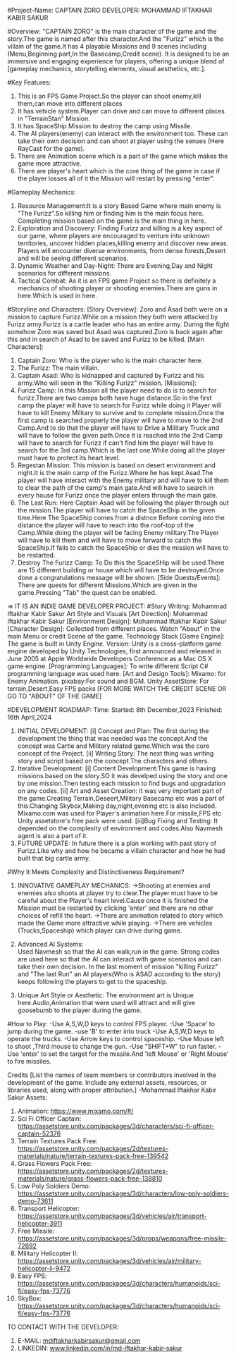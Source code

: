 #Project-Name: CAPTAIN ZORO
DEVELOPER: MOHAMMAD IFTAKHAR KABIR SAKUR

#Overview:
"CAPTAIN ZORO" is the main character of the game and the story.The game is named after this character.And the "Furizz" which is the villain of the game.It has 4 playable Missions and 9 scenes including (Menu,Beginning part,In the Basecamp,Credit scene).
It is designed to be an immersive and engaging experience for players, offering a unique blend of [gameplay mechanics, storytelling elements, visual aesthetics, etc.].

#Key Features:
1) This is an FPS Game Project.So the player can shoot enemy,kill them,can move into  different places
2) It has vehicle system.Player can drive and can move to different places in "TerrainStan" Mission.
3) It has SpaceShip Mission to destroy the camp using Missile.
4) The AI players(enemy) can interact with the environment too. These can take their own decision and can shoot at player using the senses (Here RayCast for the game).
5) There are Animation scene which is a part of the game which makes the game more attractive.
6) There are player's heart which is the core thing of the game in case if the player losses all of it the Mission will restart by pressing "enter".

#Gameplay Mechanics:
1) Resource Management:It is a story Based Game where main enemy is "The Furizz".So killing him or finding him is the main focus here.
 Completing mission based on the game is the main thing in here.
2) Exploration and Discovery:
 Finding Furizz and killing  is a key aspect of our game, where players are encouraged to venture into unknown territories, 
 uncover hidden places,killing enemy and discover new areas. Players will encounter diverse environments, from dense
 forests,Desert and will be seeing different scenarios.
3) Dynamic Weather and Day-Night:
 There are Evening,Day and Night scenarios for different missions.
4) Tactical Combat:
 As it is an FPS game Project so there is definitely a mechanics of shooting player or shooting enemies.There are guns in here.Which is used in here.

#Storyline and Characters:
 [Story Overview]: 
Zoro and Asad both were on a mission to capture Furizz.While on a mission they both were attacked by Furizz army.Furizz is a cartle leader who has an entire army.
During the fight somehow Zoro was saved but Asad was captured.Zoro is back again after this and in search of Asad to be saved and Furizz to be killed.
[Main Characters]:
 1) Captain Zoro: Who is the player who is the main character here.
 2) The Furizz: The main villain.
 3) Captain Asad: Who is kidnapped and captured by Furizz and his army.Who will seen in the "Killing Furizz" mission.
 [Missions]: 
 1) Furizz Camp:
  In this Mission all the player need to do is to search for furizz.There are two camps both have huge distance.So in the first camp the player
  will have to search for Furizz while doing it Player will have to kill Enemy Military to survive and to complete mission.Once the first camp
  is searched properly the player will have to move to the 2nd Camp.And to do that the player will have to Drive a Military Truck and will have
  to follow the given path.Once it is reached into the 2nd Camp will have to search for Furizz if can't find him the player will have to search for the 
  3rd camp.Which is the last one.While doing all the player must have to protect its heart level.
2) Regestan  Mission:
  This mission is based on desert environment and night.It is the main camp of the Furizz.Where he has kept Asad.The player will have interact with the 
  Enemy military and will have to kill them to clear the path of the camp's main gate.And will have to search in every house for Furizz once the player enters through
  the main gate.
3) The Last Run:
  Here Captain Asad will be following the player through out the mission.The player will have to catch the SpaceShip in the given time.Here The SpaceShip comes from a distnce
  Before coming into the distance the player will have to reach into the roof-top of the Camp.While doing the player will be facing Enemy military.The Player will have to kill them and will have to move forward to catch the SpaceShip.If fails to catch the SpaceShip or dies the mission will have to be restarted.
4) Destroy The Furizz Camp:
  To Do this the SpaceSHip will be used.There are 15 different building or house which will have to be destroyed.Once done a congratulations message will be shown.
[Side Quests/Events]: There are quests for different Missions.Which are given in the game.Pressing "Tab" the quest can be enabled.

=> IT IS AN INDIE GAME DEVELOPER PROJECT:
#Story Writing:
Mohammad Iftakhar Kabir Sakur
Art Style and Visuals
[Art Direction]: Mohammad Iftakhar Kabir Sakur
[Environment Design]: Mohammad Iftakhar Kabir Sakur
[Character Design]: Collected from different places. Watch "About" in the main Menu or credit Scene of the game.
Technology Stack
[Game Engine]: The game is built in Unity Engine. Version: 
 Unity is a cross-platform game engine developed by Unity Technologies, first announced and released in June 2005 at
 Apple Worldwide Developers Conference as a Mac OS X game engine.
[Programming Languages]: To write different Script C# programming language was used here.
[Art and Design Tools]:
Mixamo: for Enemy Animation.
pixabay:For sound and BGM.
Unity AssetStore: For terrain,Desert,Easy FPS packs
[FOR MORE WATCH THE CREDIT SCENE OR GO TO "ABOUT" OF THE GAME]

#DEVELOPMENT ROADMAP:
Time: Started: 8th December,2023
      Finished: 16th April,2024
1) INITIAL DEVELOPMENT:
   [i] Concept and Plan:
   The first during the development the thing that was needed was the concept.And the concept was Cartle and Military related game.Which was the core concept of the Project.
   [ii] Writing Story:
   The next thing was writing story and script based on the concept.The characters and others.
2) Iterative Development:
   [i] Content Development:This game is having missions based on the story.SO it was develped using the story and one by one mission.Then testing each mission to find bugs and upgradation on any codes.
   [ii] Art and Asset Creation:
    It was very important part of the game.Creating Terrain,Deseert,Military Basecamp etc was a part of this.Changing Skybox,Making day,night,evening etc is also included.
    Mixamo.com was used for Player's animation here.For missile,FPS etc Unity assetstore's free pack were used.
    [iii]Bug Fixing and Testing:
    It depended on the complexity of environment and codes.Also Navmesh agent is also a part of it.
3) FUTURE UPDATE:
    In future there is a plan working with past story of Furizz.Like why and how he became a villain character and how he had built that big cartle army. 

#Why It Meets Complexity and Distinctiveness Requirement?
1) INNOVATIVE GAMEPLAY MECHANICS:
  ->Shooting at enemies and enemies also shoots at player try to clear.The player must have to be careful about the Player's heart level.Cause once it is finished the Mission must be restarted by clicking 'enter' and there are no other choices of refill the heart.
  ->There are animation related to story which made the Game more attractive while playing.
  ->There are vehicles (Trucks,Spaceship) which player can drive during game.

 2) Advanced AI Systems:  
 Used Navmesh so that the AI can walk,run in the game.
 Strong codes are used here so that the AI can interact with game scenarios and can take their own decision.
 In the last moment of mission "killing Furizz" and "The last Run" an AI players(Who is ASAD according to the story) keeps following the players to get to the spaceship.

3) Unique Art Style or Aesthetic: The environment art is Unique here.Audio,Animation that were used will attract and will give goosebumb to the player during the game.

#How to Play:
-Use A,S,W,D keys to control FPS player.
-Use 'Space' to jump during the game.
-use 'B' to enter into truck
-Use A,S,W,D keys to operate the trucks.
-Use Arrow keys to control spaceship.
-Use Mouse left to shoot ,Third mouse to change the gun.
-Use "SHIFT+W" to run faster.
-Use 'enter' to set the target  for the missile.And 'left Mouse' or 
 'Right Mouse' to fire missiles.

Credits
[List the names of team members or contributors involved in the development of the game. Include any external assets, resources, or libraries used, along with proper attribution.]
-Mohammad Iftakhar Kabir Sakur
Assets:
1) Animation: https://www.mixamo.com/#/
2) Sci Fi Officer Captain: https://assetstore.unity.com/packages/3d/characters/sci-fi-officer-captain-52376
3) Terrain Textures Pack Free: https://assetstore.unity.com/packages/2d/textures-materials/nature/terrain-textures-pack-free-139542
4) Grass Flowers Pack Free: https://assetstore.unity.com/packages/2d/textures-materials/nature/grass-flowers-pack-free-138810
5) Low Poly Soldiers Demo: https://assetstore.unity.com/packages/3d/characters/low-poly-soldiers-demo-73611
6) Transport Helicopter: https://assetstore.unity.com/packages/3d/vehicles/air/transport-helicopter-3911
7) Free Missile: https://assetstore.unity.com/packages/3d/props/weapons/free-missile-72692
8) Military Helicopter II: https://assetstore.unity.com/packages/3d/vehicles/air/military-helicopter-ii-9472
9) Easy FPS: https://assetstore.unity.com/packages/3d/characters/humanoids/sci-fi/easy-fps-73776
10) SkyBox: https://assetstore.unity.com/packages/3d/characters/humanoids/sci-fi/easy-fps-73776

TO CONTACT WITH THE DEVELOPER:
1) E-MAIL: mdiftakharkabirsakur@gmail.com
2) LINKEDIN: www.linkedin.com/in/md-iftakhar-kabir-sakur

